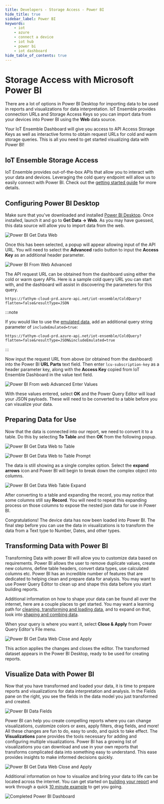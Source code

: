 ```yaml
---
title: Developers - Storage Access - Power BI
hide_title: true
sidebar_label: Power BI
keywords:
    - iot
    - azure
    - connect a device
    - iot hub
    - power bi
    - iot dashboard
hide_table_of_contents: true
---
```


# Storage Access with Microsoft Power BI

There are a lot of options in Power BI Desktop for importing data to be used in reports and visualizations for data interpretation.  IoT Ensemble provides connection URLs and Storage Access Keys so you can import data from your devices into Power BI using the **Web** data source.

Your IoT Ensemble Dashboard will give you access to API Access Storage Keys as well as interactive forms to obtain request URLs for cold and warm storage queries.  This is all you need to get started visualizing data with Power BI!

## IoT Ensemble Storage Access

IoT Ensemble provides out-of-the-box APIs that allow you to interact with your data and devices.  Leveraging the cold query endpoint will allow us to easily connect with Power BI.  Check out the [getting started guide](../../ingest-process-send/connecting-downstream) for more details.

## Configuring Power BI Desktop

Make sure that you've downloaded and installed [Power BI Desktop](https://powerbi.microsoft.com/en-us/downloads/).  Once installed, launch it and go to **Get Data -> Web**. As you may have guessed, this data source will allow you to import data from the web.

![Power BI Get Data Web](https://www.fathym.com/iot/img/screenshots/power-bi-get-data-web.png)

Once this has been selected, a popup will appear allowing input of the API URL. You will need to select the **Advanced** radio button to input the **Access Key** as an additional header parameter.

![Power BI From Web Advanced](https://www.fathym.com/iot/img/screenshots/power-bi-from-web-advanced.png)

The API request URL can be obtained from the dashboard using either the cold or warm query APIs.  Here is a sample cold query URL you can start with, and the dashboard will assist in discovering the parameters for this query.

```console
https://fathym-cloud-prd.azure-api.net/iot-ensemble/ColdQuery?flatten=false&resultType=JSON
```

:::note

If you would like to use the [emulated data](../../getting-started/emulated-data), add an additional query string parameter of `includeEmulated=true`:

```console
https://fathym-cloud-prd.azure-api.net/iot-ensemble/ColdQuery?flatten=false&resultType=JSON&includeEmulated=true
```

:::

Now input the request URL from above (or obtained from the dashboard) into the Power BI **URL Parts** text field.  Then enter `lcu-subscription-key` as a header parameter key, along with the **Access Key** copied from IoT Ensemble Dashboard in the value text field.

![Power BI From web Advanced Enter Values](https://www.fathym.com/iot/img/screenshots/power-bi-from-web-advanced-enter-values.png)

With these values entered, select **OK** and the Power Query Editor will load your JSON payloads.  These will need to be converted to a table before you can visualize your data.

## Preparing Data for Use

Now that the data is connected into our report, we need to convert it to a table.  Do this by selecting **To Table** and then **OK** from the following popup.

![Power BI Get Data Web to Table](https://www.fathym.com/iot/img/screenshots/power-bi-get-data-web-to-table.png)

![Power BI Get Data Web to Table Prompt](https://www.fathym.com/iot/img/screenshots/power-bi-get-data-web-to-table-prompt.png)

The data is still showing as a single complex option.  Select the **expand arrows** icon and Power BI will begin to break down the complex object into columns.

![Power BI Get Data Web Table Expand](https://www.fathym.com/iot/img/screenshots/power-bi-get-data-web-table-expand.png)

After converting to a table and expanding the record, you may notice that some columns still say **Record**. You will need to repeat this expanding process on those columns to expose the nested json data for use in Power BI.

Congratulations! The device data has now been loaded into Power BI. The final step before you can use the data in visualizations is to transform the data from a Text type to Number, Dates, and other types.

## Transforming Data with Power BI

Transforming Data with power BI will allow you to customize data based on requirements. Power BI allows the user to remove duplicate values, create new columns, define table headers, convert data types, use calculated columns etc.  Power BI has an incredible number of features that are dedicated to helping clean and prepare data for analysis.  You may want to use Power Query Editor to clean up and shape this data before you start building reports.

Additional information on how to shape your data can be found all over the internet, here are a couple places to get started.  You may want a learning path for [cleaning, transforming and loading data](https://docs.microsoft.com/en-us/learn/modules/clean-data-power-bi/), and to expand on that, look into [shaping and combing data](https://docs.microsoft.com/en-us/power-bi/connect-data/desktop-shape-and-combine-data#shape-data).
  
When your query is where you want it, select **Close & Apply** from Power Query Editor's File menu.

![Power BI Get Data Web Close and Apply](https://www.fathym.com/iot/img/screenshots/power-bi-get-data-web-close-apply.png)

This action applies the changes and closes the editor.  The transformed dataset appears in the Power BI Desktop, ready to be used for creating reports.

## Visualize Data with Power BI

Now that you have transformed and loaded your data, it is time to prepare reports and visualizations for data interpretation and analysis.  In the Fields pane on the right, you see the fields in the data model you just transformed and created.

![Power BI Data Fields](https://www.fathym.com/iot/img/screenshots/power-bi-data-fields.png)

Power BI can help you create compelling reports where you can change visualizations, customize colors or axes, apply filters, drag fields, and more!  All these changes are fun to do, easy to undo, and quick to take effect.  The **Visualizations** pane provides the tools necessary for adding and configuring multiple visualizations.  Power BI has a growing list of visualizations you can download and use in your own reports that transforms complicated data into something easy to understand.  This ease provides insights to make informed decisions quickly.

![Power BI Get Data Web Close and Apply](https://www.fathym.com/iot/img/screenshots/power-bi-visualizations.png)

Additional information on how to visualize and bring your data to life can be located across the internet.  You can get started on [building your report](https://docs.microsoft.com/en-us/power-bi/create-reports/desktop-excel-stunning-report#build-your-report) and work through a quick [10 minute example](https://docs.microsoft.com/en-us/learn/modules/build-your-first-power-bi-report/4-exercise-create-visuals-in-power-bi) to get you going.

![Completed Power BI Dashboard](https://powerbicdn.azureedge.net/mediahandler/blog/legacymedia/5078.dashboard5.png)
